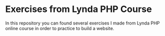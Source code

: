 # Exercises from Lynda PHP Course

In this repository you can found several exercises I made from Lynda PHP online course in order to practice to build a website.
